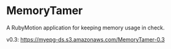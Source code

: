 MemoryTamer
===========

A RubyMotion application for keeping memory usage in check.

v0.3: <https://myepg-ds.s3.amazonaws.com/MemoryTamer-0.3>
